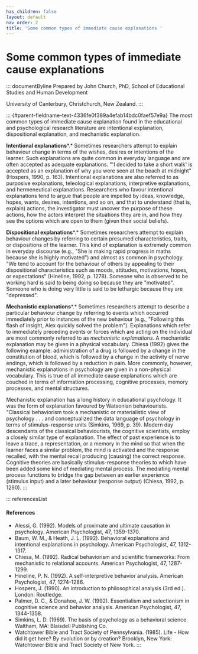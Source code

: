 ```yaml
---
has_children: false
layout: default
nav_order: 2
title: 'Some common types of immediate cause explanations '
---
```

# Some common types of immediate cause explanations 


::: documentByline
Prepared by John Church, PhD, School of Educational Studies and Human
Development

University of Canterbury, Christchurch, New Zealand.
:::

::: {#parent-fieldname-text-4336fe0f389a4efab14bdc0faef57e9a}
The most common types of immediate cause explanation found in the
educational and psychological research literature are intentional
explanation, dispositional explanation, and mechanistic explanation.

**Intentional explanations***.* Sometimes researchers attempt to explain
behaviour change in terms of the wishes, desires or intentions of the
learner. Such explanations are quite common in everyday language and are
often accepted as adequate explanations. "'I decided to take a short
walk' is accepted as an explanation of why you were seen at the beach at
midnight" (Hospers, 1990, p. 163). Intentional explanations are also
referred to as purposive explanations, teleological explanations,
interpretive explanations, and hermeneutical explanations. Researchers
who favour intentional explanations tend to argue that people are
impelled by ideas, knowledge, hopes, wants, desires, intentions, and so
on, and that to understand (that is, explain) actions, the investigator
must uncover the purpose of these actions, how the actors interpret the
situations they are in, and how they see the options which are open to
them (given their social beliefs).

**Dispositional explanations***.* Sometimes researchers attempt to
explain behaviour changes by referring to certain presumed
characteristics, traits, or dispositions of the learner. This kind of
explanation is extremely common in everyday discourse (e.g., "She is
making rapid progress in maths because she is highly motivated") and
almost as common in psychology. "We tend to account for the behaviour of
others by appealing to their dispositional characteristics such as
moods, attitudes, motivations, hopes, or expectations" (Hineline, 1992,
p. 1278). Someone who is observed to be working hard is said to being
doing so because they are "motivated". Someone who is doing very little
is said to be lethargic because they are "depressed".

**Mechanistic explanations***.* Sometimes researchers attempt to
describe a particular behaviour change by referring to events which
occurred immediately prior to instances of the new behaviour (e.g.,
"Following this flash of insight, Alex quickly solved the problem").
Explanations which refer to immediately preceding events or forces which
are acting on the individual are most commonly referred to as
*mechanistic explanations*. A mechanistic explanation may be given in a
physical vocabulary. Chiesa (1992) gives the following example:
administration of a drug is followed by a change in the constitution of
blood, which is followed by a change in the activity of nerve endings,
which is followed by a reduction in pain. More commonly, however,
mechanistic explanations in psychology are given in a non-physical
vocabulary. This is true of all immediate cause explanations which are
couched in terms of information processing, cognitive processes, memory
processes, and mental structures.

Mechanistic explanation has a long history in educational psychology. It
was the form of explanation favoured by Watsonian behaviourists.
"Classical behaviorism took a mechanistic or materialistic view of
psychology . . . and conceptualized the data language of psychology in
terms of stimulus-response units (Simkins, 1969, p. 39). Modern day
descendants of the classical behaviourists, the cognitive scientists,
employ a closely similar type of explanation. The effect of past
experience is to leave a trace, a representation, or a memory in the
mind so that when the learner faces a similar problem, the mind is
activated and the response recalled, with the mental recall producing
(causing) the correct response. Cognitive theories are basically
stimulus-response theories to which have been added some kind of
mediating mental process. The mediating mental process functions to
bridge the gap between an earlier experience (stimulus input) and a
later behaviour (response output) (Chiesa, 1992, p. 1290).
:::

::: referencesList
#### References

-   Alessi, G. (1992). Models of proximate and ultimate causation in
    psychology. American Psychologist, 47, 1359-1370.
-   Baum, W. M., & Heath, J. L. (1992). Behavioral explanations and
    intentional explanations in psychology. American Psychologist, 47,
    1312-1317.
-   Chiesa, M. (1992). Radical behaviorism and scientific frameworks:
    From mechanistic to relational accounts. American Psychologist, 47,
    1287-1299.
-   Hineline, P. N. (1992). A self-interpretive behavior analysis.
    American Psychologist, 47, 1274-1286.
-   Hospers, J. (1990). An introduction to philosophical analysis (3rd
    ed.). London: Routledge.
-   Palmer, D. C., & Donahoe, J. W. (1992). Essentialism and
    selectionism in cognitive science and behavior analysis. American
    Psychologist, 47, 1344-1358.
-   Simkins, L. D. (1969). The basis of psychology as a behavioral
    science. Waltham, MA: Blaisdell Publishing Co.
-   Watchtower Bible and Tract Society of Pennsylvania. (1985). Life -
    How did it get here? By evolution or by creation? Brooklyn, New
    York: Watchtower Bible and Tract Society of New York.
:::
